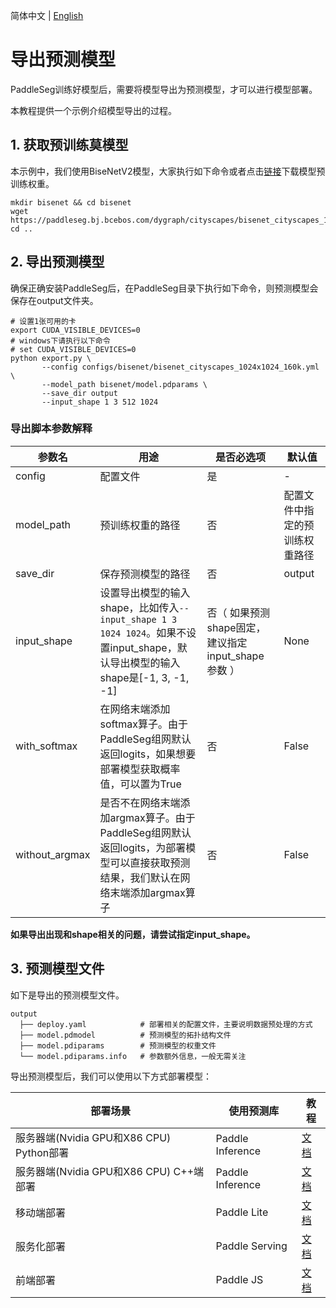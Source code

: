 简体中文 | [English](model_export.md)

# 导出预测模型

PaddleSeg训练好模型后，需要将模型导出为预测模型，才可以进行模型部署。

本教程提供一个示例介绍模型导出的过程。

## 1. 获取预训练莫模型

本示例中，我们使用BiseNetV2模型，大家执行如下命令或者点击[链接](https://paddleseg.bj.bcebos.com/dygraph/cityscapes/bisenet_cityscapes_1024x1024_160k/model.pdparams)下载模型预训练权重。

```shell
mkdir bisenet && cd bisenet
wget https://paddleseg.bj.bcebos.com/dygraph/cityscapes/bisenet_cityscapes_1024x1024_160k/model.pdparams
cd ..
```

## 2. 导出预测模型

确保正确安装PaddleSeg后，在PaddleSeg目录下执行如下命令，则预测模型会保存在output文件夹。

```shell
# 设置1张可用的卡
export CUDA_VISIBLE_DEVICES=0
# windows下请执行以下命令
# set CUDA_VISIBLE_DEVICES=0
python export.py \
       --config configs/bisenet/bisenet_cityscapes_1024x1024_160k.yml \
       --model_path bisenet/model.pdparams \
       --save_dir output
       --input_shape 1 3 512 1024
```

### 导出脚本参数解释

|参数名|用途|是否必选项|默认值|
|-|-|-|-|
|config|配置文件|是|-|
|model_path|预训练权重的路径|否|配置文件中指定的预训练权重路径|
|save_dir|保存预测模型的路径|否|output|
|input_shape| 设置导出模型的输入shape，比如传入`--input_shape 1 3 1024 1024`。如果不设置input_shape，默认导出模型的输入shape是[-1, 3, -1, -1] | 否（ 如果预测shape固定，建议指定input_shape参数 ） | None |
|with_softmax|在网络末端添加softmax算子。由于PaddleSeg组网默认返回logits，如果想要部署模型获取概率值，可以置为True|否|False|
|without_argmax|是否不在网络末端添加argmax算子。由于PaddleSeg组网默认返回logits，为部署模型可以直接获取预测结果，我们默认在网络末端添加argmax算子|否|False|

**如果导出出现和shape相关的问题，请尝试指定input_shape。**

## 3. 预测模型文件

如下是导出的预测模型文件。

```shell
output
  ├── deploy.yaml            # 部署相关的配置文件，主要说明数据预处理的方式
  ├── model.pdmodel          # 预测模型的拓扑结构文件
  ├── model.pdiparams        # 预测模型的权重文件
  └── model.pdiparams.info   # 参数额外信息，一般无需关注
```

导出预测模型后，我们可以使用以下方式部署模型：

|部署场景|使用预测库|教程|
|-|-|-|
|服务器端(Nvidia GPU和X86 CPU) Python部署|Paddle Inference|[文档](../deploy/python/)|
|服务器端(Nvidia GPU和X86 CPU) C++端部署|Paddle Inference|[文档](../deploy/cpp/)|
|移动端部署|Paddle Lite|[文档](../deploy/lite/)|
|服务化部署|Paddle Serving|[文档](../deploy/serving/)|
|前端部署|Paddle JS|[文档](../deploy/web/)|
